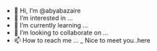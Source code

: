 - 👋 Hi, I’m @abyabazaire
- 👀 I’m interested in ...
- 🌱 I’m currently learning ...
- 💞️ I’m looking to collaborate on ...
- 📫 How to reach me ...
_ Nice to meet you..here

<!---
abyabazaire/abyabazaire is a ✨ special ✨ repository because its `README.md` (this file) appears on your GitHub profile.
You can click the Preview link to take a look at your changes.
--->
